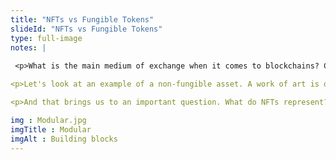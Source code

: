 ```yaml
--- 
title: "NFTs vs Fungible Tokens"
slideId: "NFTs vs Fungible Tokens"
type: full-image
notes: |
 
 <p>What is the main medium of exchange when it comes to blockchains? Cryptocurrency! Cryptocurrency was designed to be fungible, as Bitcoin can be divided up to 18 decimal places. Each bitcoin acts identically to the others; no bitcoin is inherently more valuable than another, allowing for easy exchange or transfer. The divisibility of bitcoin and other cryptos allow users to purchase part of a coin instead of having to buy an entire one for near $60k.</p>

<p>Let's look at an example of a non-fungible asset. A work of art is one of the first that comes to mind. It is an asset, it has value, and it cannot be divided without affecting the value. Cutting a $2 million dollar work of art into two equal pieces does not result in you having two $1 million pieces. How could this be represented on a blockchain if all cryptos are fungible? Well, the answer is that you can't represent collectibles and real-world assets with fungible crypto.</p> 

<p>And that brings us to an important question. What do NFTs represent?</p>

img : Modular.jpg
imgTitle : Modular
imgAlt : Building blocks
---
```

